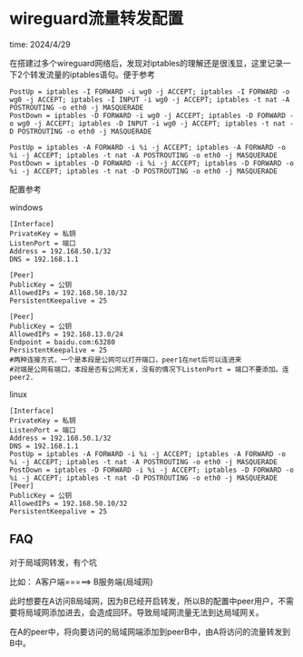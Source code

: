 # wireguard流量转发配置

time: 2024/4/29

在搭建过多个wireguard网络后，发现对iptables的理解还是很浅显，这里记录一下2个转发流量的iptables语句。便于参考

```shell
PostUp = iptables -I FORWARD -i wg0 -j ACCEPT; iptables -I FORWARD -o wg0 -j ACCEPT; iptables -I INPUT -i wg0 -j ACCEPT; iptables -t nat -A POSTROUTING -o eth0 -j MASQUERADE
PostDown = iptables -D FORWARD -i wg0 -j ACCEPT; iptables -D FORWARD -o wg0 -j ACCEPT; iptables -D INPUT -i wg0 -j ACCEPT; iptables -t nat -D POSTROUTING -o eth0 -j MASQUERADE
```

```
PostUp = iptables -A FORWARD -i %i -j ACCEPT; iptables -A FORWARD -o %i -j ACCEPT; iptables -t nat -A POSTROUTING -o eth0 -j MASQUERADE
PostDown = iptables -D FORWARD -i %i -j ACCEPT; iptables -D FORWARD -o %i -j ACCEPT; iptables -t nat -D POSTROUTING -o eth0 -j MASQUERADE
```

配置参考

windows

```shell
[Interface]
PrivateKey = 私钥
ListenPort = 端口
Address = 192.168.50.1/32
DNS = 192.168.1.1

[Peer]
PublicKey = 公钥
AllowedIPs = 192.168.50.10/32
PersistentKeepalive = 25

[Peer]
PublicKey = 公钥
AllowedIPs = 192.168.13.0/24
Endpoint = baidu.com:63280
PersistentKeepalive = 25
#两种连接方式，一个是本段是公网可以打开端口，peer1在net后可以连进来
#对端是公网有端口，本段是否有公网无关，没有的情况下ListenPort = 端口不要添加。连peer2.
```

linux

```shell
[Interface]
PrivateKey = 私钥
ListenPort = 端口
Address = 192.168.50.1/32
DNS = 192.168.1.1
PostUp = iptables -A FORWARD -i %i -j ACCEPT; iptables -A FORWARD -o %i -j ACCEPT; iptables -t nat -A POSTROUTING -o eth0 -j MASQUERADE
PostDown = iptables -D FORWARD -i %i -j ACCEPT; iptables -D FORWARD -o %i -j ACCEPT; iptables -t nat -D POSTROUTING -o eth0 -j MASQUERADE
[Peer]
PublicKey = 公钥
AllowedIPs = 192.168.50.10/32
PersistentKeepalive = 25
```



## FAQ

对于局域网转发，有个坑

比如： A客户端=====> B服务端{局域网}

此时想要在A访问B局域网，因为B已经开启转发，所以B的配置中peer用户，不需要将局域网添加进去，会造成回环。导致局域网流量无法到达局域网关。

在A的peer中，将向要访问的局域网端添加到peerB中，由A将访问的流量转发到B中。
